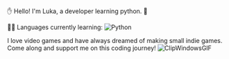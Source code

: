 ✋ Hello! I'm Luka, a developer learning python. 🐍

 🧑‍💻 Languages currently learning:  ![Python](https://img.shields.io/badge/Python-3776AB?style=for-the-badge&logo=python&logoColor=white)

I love video games and have always dreamed of making small indie games. Come along and support me on this coding journey!
![ClipWindowsGIF](https://github.com/user-attachments/assets/3820fc14-7a75-4ac9-af20-64ea596b5678)
